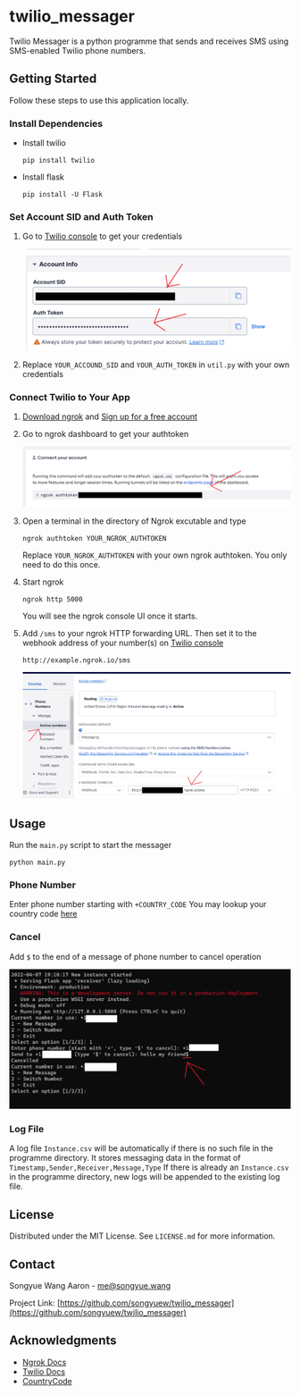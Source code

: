 # twilio_messager

Twilio Messager is a python programme that sends and receives SMS using SMS-enabled Twilio phone numbers.

<!-- GETTING STARTED -->

## Getting Started

Follow these steps to use this application locally.

### Install Dependencies

- Install twilio
  ```
  pip install twilio
  ```
- Install flask
  ```
  pip install -U Flask
  ```

### Set Account SID and Auth Token

1. Go to [Twilio console](https://www.twilio.com/console) to get your credentials

   ![get-credentials](/img/get_credentials.png)

2. Replace `YOUR_ACCOUND_SID` and `YOUR_AUTH_TOKEN` in `util.py` with your own credentials

### Connect Twilio to Your App

1. [Download ngrok](https://ngrok.com/download) and [Sign up for a free account](https://dashboard.ngrok.com/signup)

2. Go to ngrok dashboard to get your authtoken

   ![get-authtoken](/img/ngrok_authtoken.png)

3. Open a terminal in the directory of Ngrok excutable and type

   ```
   ngrok authtoken YOUR_NGROK_AUTHTOKEN
   ```

   Replace `YOUR_NGROK_AUTHTOKEN` with your own ngrok authtoken. You only need to do this once.

4. Start ngrok
   ```
   ngrok http 5000
   ```
   You will see the ngrok console UI once it starts.
5. Add `/sms` to your ngrok HTTP forwarding URL. Then set it to the webhook address of your number(s) on [Twilio console](https://www.twilio.com/console)

   ```
   http://example.ngrok.io/sms
   ```

   ![set-webhook](/img/set_webhook.png)

## Usage

Run the `main.py` script to start the messager

```
python main.py
```

### Phone Number

Enter phone number starting with `+COUNTRY_CODE`
You may lookup your country code [here](https://countrycode.org/)

### Cancel

Add `$` to the end of a message of phone number to cancel operation

![cancel](/img/cancel.png)

### Log File

A log file `Instance.csv` will be automatically if there is no such file in the programme directory. It stores messaging data in the format of `Timestamp,Sender,Receiver,Message,Type`
If there is already an `Instance.csv` in the programme directory, new logs will be appended to the existing log file.

<!-- LICENSE -->

## License

Distributed under the MIT License. See `LICENSE.md` for more information.

<!-- CONTACT -->

## Contact

Songyue Wang Aaron - me@songyue.wang

Project Link: [https://github.com/songyuew/twilio_messager](https://github.com/songyuew/twilio_messager)

<!-- ACKNOWLEDGMENTS -->

## Acknowledgments

- [Ngrok Docs](https://ngrok.com/docs)
- [Twilio Docs](https://www.twilio.com/docs)
- [CountryCode](https://countrycode.org/)
